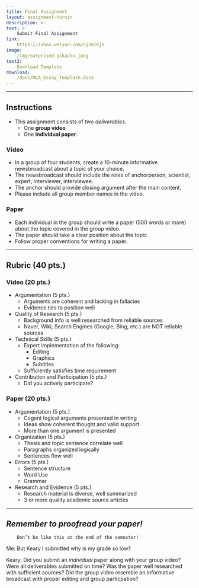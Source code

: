 ```yaml
---
title: Final Assignment
layout: assignment-turnin
description: >-
text: >
    Submit Final Assignment
link: 
    https://inbox.weiyun.com/SjzmIKjn
image: 
    /img/surprised-pikachu.jpeg
text2:
    Download Template
download:
    /docs/MLA_Essay_Template.docx
---
```

---
## Instructions
- This assignment consists of *two deliverables*. 
    - One **group video** 
    - One **individual paper**.
### Video
- In a group of four students, create a 10-minute informative newsbroadcast about a topic of your choice. 
- The newsbroadcast should include the roles of anchorperson, scientist, expert, interviewer, interviewee. 
- The anchor should provide closing argument after the main content. 
- Please include all group member names in the video.
### Paper
- Each individual in the group should write a paper (500 words or more) about the topic covered in the group video.
- The paper should take a clear position about the topic.
- Follow proper conventions for writing a paper.
---
## Rubric (40 pts.)
### Video (20 pts.)
- Argumentation (5 pts.)
    - Arguments are coherent and lacking in fallacies
    - Evidence ties to position well
- Quality of Research (5 pts.)
    - Background info is well researched from reliable sources
    - Naver, Wiki, Search Engines (Google, Bing, etc.) are NOT reliable sources
- Technical Skills (5 pts.)
    - Expert implementation of the following:
        - Editing
        - Graphics
        - Subtitles
    - Sufficiently satisfies time requirement
- Contribution and Participation (5 pts.)
    - Did you actively participate?
### Paper (20 pts.)
- Argumentation (5 pts.)
    - Cogent logical arguments presented in writing
    - Ideas show coherent thought and valid support
    - More than one argument is presented
- Organization (5 pts.)
    - Thesis and topic sentence correlate well
    - Paragraphs organized logically
    - Sentences flow well
- Errors (5 pts.)
    - Sentence structure
    - Word Use
    - Grammar
- Research and Evidence (5 pts.)
    - Research material is diverse, well summarized
    - 3 or more quality academic source articles
---

## ***Remember to proofread your paper!***

        Don’t be like this at the end of the semester!

Me: But Keary I submitted why is my grade so low?

Keary: Did you submit an *individual* paper along with your group video? Were all deliverables submitted on time? Was the paper well researched with sufficient sources? Did the group video resemble an informative broadcast with proper editing and group particpation?

